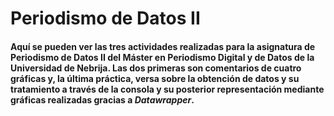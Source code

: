 <h1>Periodismo de Datos II</>
<h4>Aquí se pueden ver las tres actividades realizadas para la asignatura de Periodismo de Datos II del Máster en Periodismo Digital y de Datos de la Universidad de Nebrija. Las dos primeras son comentarios de cuatro gráficas y, la última práctica, versa sobre la obtención de datos y su tratamiento a través de la consola y su posterior representación mediante gráficas realizadas gracias a <i>Datawrapper</i>.</>
